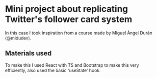 # Mini project about replicating Twitter's follower card system

In this case I took inspiration from a course made by Miguel Ángel Durán (@midudev).

## Materials used

To make this I used React with TS and Bootstrap to make this very efficiently, also used the basic 'useState' hook.

